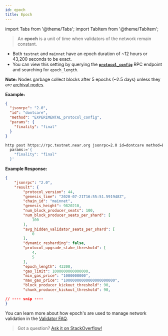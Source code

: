 ```yaml
---
id: epoch
title: Epoch
---
```


import Tabs from '@theme/Tabs';
import TabItem from '@theme/TabItem';


> An **epoch** is a unit of time when validators of the network remain constant.

- Both `testnet` and `mainnet` have an epoch duration of ~12 hours or 43,200 seconds to be exact.
- You can view this setting by querying the **[`protocol_config`](/docs/api/rpc#protocol-config)** RPC endpoint and searching for `epoch_length`.

**Note:** Nodes garbage collect blocks after 5 epochs (~2.5 days) unless they are [archival nodes](/docs/roles/integrator/exchange-integration#running-an-archival-node).

**Example:**

<Tabs>
<TabItem value="json" label="JSON" default>

```json
{
  "jsonrpc": "2.0",
  "id": "dontcare",
  "method": "EXPERIMENTAL_protocol_config",
  "params": {
    "finality": "final"
  }
}
```

</TabItem>
<TabItem value="http" label="HTTPie">

```bash
http post https://rpc.testnet.near.org jsonrpc=2.0 id=dontcare method=EXPERIMENTAL_protocol_config \
  params:='{
    "finality": "final"
  }'
```

</TabItem>
</Tabs>

**Example Response:**

```json
{
    "jsonrpc": "2.0",
    "result": {
        "protocol_version": 44,
        "genesis_time": "2020-07-21T16:55:51.591948Z",
        "chain_id": "mainnet",
        "genesis_height": 9820210,
        "num_block_producer_seats": 100,
        "num_block_producer_seats_per_shard": [
            100
        ],
        "avg_hidden_validator_seats_per_shard": [
            0
        ],
        "dynamic_resharding": false,
        "protocol_upgrade_stake_threshold": [
            4,
            5
        ],
        "epoch_length": 43200,
        "gas_limit": 1000000000000000,
        "min_gas_price": "1000000000",
        "max_gas_price": "10000000000000000000000",
        "block_producer_kickout_threshold": 90,
        "chunk_producer_kickout_threshold": 90,

// ---- snip ----
}
```

You can learn more about how epoch's are used to manage network validation in the [Validator FAQ](https://wiki.near.org/validator/validator-support/faq#what-is-an-epoch).

> Got a question?
> <a href="https://stackoverflow.com/questions/tagged/nearprotocol">
> <h8>Ask it on StackOverflow!</h8></a>
